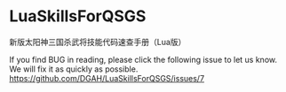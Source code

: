 LuaSkillsForQSGS
================

新版太阳神三国杀武将技能代码速查手册（Lua版）

If you find BUG in reading, please click the following issue to let us know. We will fix it as quickly as possible.
https://github.com/DGAH/LuaSkillsForQSGS/issues/7
